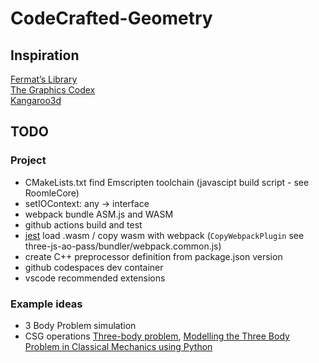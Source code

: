 # CodeCrafted-Geometry

## Inspiration

[Fermat’s Library](https://fermatslibrary.com/)  
[The Graphics Codex](https://graphicscodex.com/)  
[Kangaroo3d](http://kangaroo3d.com/)  

## TODO

### Project

- CMakeLists.txt find Emscripten toolchain (javascipt build script - see RoomleCore)
- setIOContext: any -> interface
- webpack bundle ASM.js and WASM
- github actions build and test
- [jest](https://jestjs.io/) load .wasm / copy wasm with webpack (`CopyWebpackPlugin` see three-js-ao-pass/bundler/webpack.common.js)
- create C++ preprocessor definition from package.json version
- github codespaces dev container
- vscode recommended extensions

### Example ideas

- 3 Body Problem simulation
- CSG operations [Three-body problem](https://en.wikipedia.org/wiki/Three-body_problem), [Modelling the Three Body Problem in Classical Mechanics using Python](https://towardsdatascience.com/modelling-the-three-body-problem-in-classical-mechanics-using-python-9dc270ad7767)
